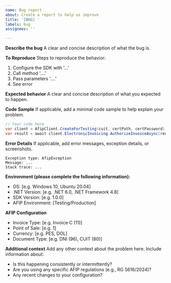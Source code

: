 ```yaml
---
name: Bug report
about: Create a report to help us improve
title: '[BUG] '
labels: bug
assignees: ''

---
```


**Describe the bug**
A clear and concise description of what the bug is.

**To Reproduce**
Steps to reproduce the behavior:
1. Configure the SDK with '...'
2. Call method '....'
3. Pass parameters '....'
4. See error

**Expected behavior**
A clear and concise description of what you expected to happen.

**Code Sample**
If applicable, add a minimal code sample to help explain your problem.

```csharp
// Your code here
var client = AfipClient.CreateForTesting(cuit, certPath, certPassword);
var result = await client.ElectronicInvoicing.AuthorizeInvoiceAsync(request);
```

**Error Details**
If applicable, add error messages, exception details, or screenshots.

```
Exception type: AfipException
Message: ...
Stack trace: ...
```

**Environment (please complete the following information):**
 - OS: [e.g. Windows 10, Ubuntu 20.04]
 - .NET Version: [e.g. .NET 6.0, .NET Framework 4.8]
 - SDK Version: [e.g. 1.0.0]
 - AFIP Environment: [Testing/Production]

**AFIP Configuration**
 - Invoice Type: [e.g. Invoice C (11)]
 - Point of Sale: [e.g. 1]
 - Currency: [e.g. PES, DOL]
 - Document Type: [e.g. DNI (96), CUIT (80)]

**Additional context**
Add any other context about the problem here. Include information about:
- Is this happening consistently or intermittently?
- Are you using any specific AFIP regulations (e.g., RG 5616/2024)?
- Any recent changes to your configuration?
